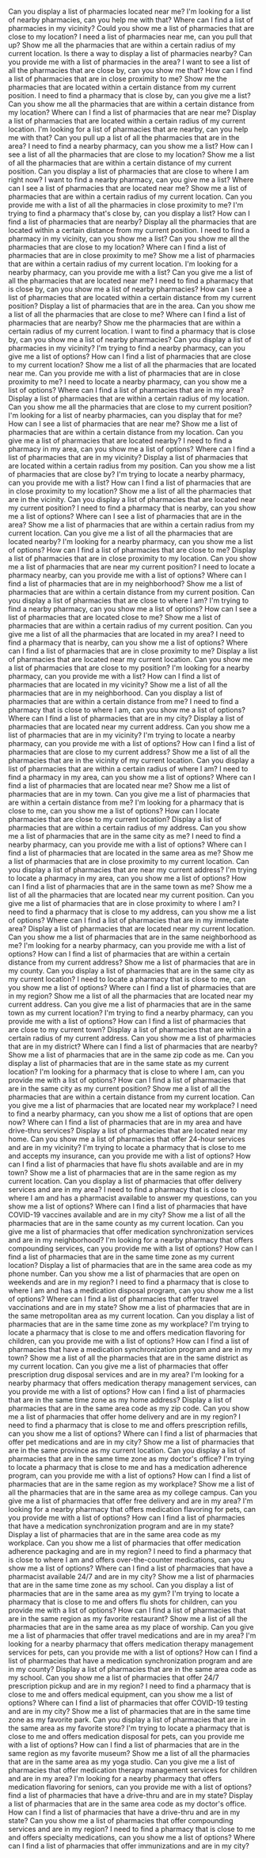 Can you display a list of pharmacies located near me?
I'm looking for a list of nearby pharmacies, can you help me with that?
Where can I find a list of pharmacies in my vicinity?
Could you show me a list of pharmacies that are close to my location?
I need a list of pharmacies near me, can you pull that up?
Show me all the pharmacies that are within a certain radius of my current location.
Is there a way to display a list of pharmacies nearby?
Can you provide me with a list of pharmacies in the area?
I want to see a list of all the pharmacies that are close by, can you show me that?
How can I find a list of pharmacies that are in close proximity to me?
Show me the pharmacies that are located within a certain distance from my current position.
I need to find a pharmacy that is close by, can you give me a list?
Can you show me all the pharmacies that are within a certain distance from my location?
Where can I find a list of pharmacies that are near me?
Display a list of pharmacies that are located within a certain radius of my current location.
I'm looking for a list of pharmacies that are nearby, can you help me with that?
Can you pull up a list of all the pharmacies that are in the area?
I need to find a nearby pharmacy, can you show me a list?
How can I see a list of all the pharmacies that are close to my location?
Show me a list of all the pharmacies that are within a certain distance of my current position.
Can you display a list of pharmacies that are close to where I am right now?
I want to find a nearby pharmacy, can you give me a list?
Where can I see a list of pharmacies that are located near me?
Show me a list of pharmacies that are within a certain radius of my current location.
Can you provide me with a list of all the pharmacies in close proximity to me?
I'm trying to find a pharmacy that's close by, can you display a list?
How can I find a list of pharmacies that are nearby?
Display all the pharmacies that are located within a certain distance from my current position.
I need to find a pharmacy in my vicinity, can you show me a list?
Can you show me all the pharmacies that are close to my location?
Where can I find a list of pharmacies that are in close proximity to me?
Show me a list of pharmacies that are within a certain radius of my current location.
I'm looking for a nearby pharmacy, can you provide me with a list?
Can you give me a list of all the pharmacies that are located near me?
I need to find a pharmacy that is close by, can you show me a list of nearby pharmacies?
How can I see a list of pharmacies that are located within a certain distance from my current position?
Display a list of pharmacies that are in the area.
Can you show me a list of all the pharmacies that are close to me?
Where can I find a list of pharmacies that are nearby?
Show me the pharmacies that are within a certain radius of my current location.
I want to find a pharmacy that is close by, can you show me a list of nearby pharmacies?
Can you display a list of pharmacies in my vicinity?
I'm trying to find a nearby pharmacy, can you give me a list of options?
How can I find a list of pharmacies that are close to my current location?
Show me a list of all the pharmacies that are located near me.
Can you provide me with a list of pharmacies that are in close proximity to me?
I need to locate a nearby pharmacy, can you show me a list of options?
Where can I find a list of pharmacies that are in my area?
Display a list of pharmacies that are within a certain radius of my location.
Can you show me all the pharmacies that are close to my current position?
I'm looking for a list of nearby pharmacies, can you display that for me?
How can I see a list of pharmacies that are near me?
Show me a list of pharmacies that are within a certain distance from my location.
Can you give me a list of pharmacies that are located nearby?
I need to find a pharmacy in my area, can you show me a list of options?
Where can I find a list of pharmacies that are in my vicinity?
Display a list of pharmacies that are located within a certain radius from my position.
Can you show me a list of pharmacies that are close by?
I'm trying to locate a nearby pharmacy, can you provide me with a list?
How can I find a list of pharmacies that are in close proximity to my location?
Show me a list of all the pharmacies that are in the vicinity.
Can you display a list of pharmacies that are located near my current position?
I need to find a pharmacy that is nearby, can you show me a list of options?
Where can I see a list of pharmacies that are in the area?
Show me a list of pharmacies that are within a certain radius from my current location.
Can you give me a list of all the pharmacies that are located nearby?
I'm looking for a nearby pharmacy, can you show me a list of options?
How can I find a list of pharmacies that are close to me?
Display a list of pharmacies that are in close proximity to my location.
Can you show me a list of pharmacies that are near my current position?
I need to locate a pharmacy nearby, can you provide me with a list of options?
Where can I find a list of pharmacies that are in my neighborhood?
Show me a list of pharmacies that are within a certain distance from my current position.
Can you display a list of pharmacies that are close to where I am?
I'm trying to find a nearby pharmacy, can you show me a list of options?
How can I see a list of pharmacies that are located close to me?
Show me a list of pharmacies that are within a certain radius of my current position.
Can you give me a list of all the pharmacies that are located in my area?
I need to find a pharmacy that is nearby, can you show me a list of options?
Where can I find a list of pharmacies that are in close proximity to me?
Display a list of pharmacies that are located near my current location.
Can you show me a list of pharmacies that are close to my position?
I'm looking for a nearby pharmacy, can you provide me with a list?
How can I find a list of pharmacies that are located in my vicinity?
Show me a list of all the pharmacies that are in my neighborhood.
Can you display a list of pharmacies that are within a certain distance from me?
I need to find a pharmacy that is close to where I am, can you show me a list of options?
Where can I find a list of pharmacies that are in my city?
Display a list of pharmacies that are located near my current address.
Can you show me a list of pharmacies that are in my vicinity?
I'm trying to locate a nearby pharmacy, can you provide me with a list of options?
How can I find a list of pharmacies that are close to my current address?
Show me a list of all the pharmacies that are in the vicinity of my current location.
Can you display a list of pharmacies that are within a certain radius of where I am?
I need to find a pharmacy in my area, can you show me a list of options?
Where can I find a list of pharmacies that are located near me?
Show me a list of pharmacies that are in my town.
Can you give me a list of pharmacies that are within a certain distance from me?
I'm looking for a pharmacy that is close to me, can you show me a list of options?
How can I locate pharmacies that are close to my current location?
Display a list of pharmacies that are within a certain radius of my address.
Can you show me a list of pharmacies that are in the same city as me?
I need to find a nearby pharmacy, can you provide me with a list of options?
Where can I find a list of pharmacies that are located in the same area as me?
Show me a list of pharmacies that are in close proximity to my current location.
Can you display a list of pharmacies that are near my current address?
I'm trying to locate a pharmacy in my area, can you show me a list of options?
How can I find a list of pharmacies that are in the same town as me?
Show me a list of all the pharmacies that are located near my current position.
Can you give me a list of pharmacies that are in close proximity to where I am?
I need to find a pharmacy that is close to my address, can you show me a list of options?
Where can I find a list of pharmacies that are in my immediate area?
Display a list of pharmacies that are located near my current location.
Can you show me a list of pharmacies that are in the same neighborhood as me?
I'm looking for a nearby pharmacy, can you provide me with a list of options?
How can I find a list of pharmacies that are within a certain distance from my current address?
Show me a list of pharmacies that are in my county.
Can you display a list of pharmacies that are in the same city as my current location?
I need to locate a pharmacy that is close to me, can you show me a list of options?
Where can I find a list of pharmacies that are in my region?
Show me a list of all the pharmacies that are located near my current address.
Can you give me a list of pharmacies that are in the same town as my current location?
I'm trying to find a nearby pharmacy, can you provide me with a list of options?
How can I find a list of pharmacies that are close to my current town?
Display a list of pharmacies that are within a certain radius of my current address.
Can you show me a list of pharmacies that are in my district?
Where can I find a list of pharmacies that are nearby?
Show me a list of pharmacies that are in the same zip code as me.
Can you display a list of pharmacies that are in the same state as my current location?
I'm looking for a pharmacy that is close to where I am, can you provide me with a list of options?
How can I find a list of pharmacies that are in the same city as my current position?
Show me a list of all the pharmacies that are within a certain distance from my current location.
Can you give me a list of pharmacies that are located near my workplace?
I need to find a nearby pharmacy, can you show me a list of options that are open now?
Where can I find a list of pharmacies that are in my area and have drive-thru services?
Display a list of pharmacies that are located near my home.
Can you show me a list of pharmacies that offer 24-hour services and are in my vicinity?
I'm trying to locate a pharmacy that is close to me and accepts my insurance, can you provide me with a list of options?
How can I find a list of pharmacies that have flu shots available and are in my town?
Show me a list of pharmacies that are in the same region as my current location.
Can you display a list of pharmacies that offer delivery services and are in my area?
I need to find a pharmacy that is close to where I am and has a pharmacist available to answer my questions, can you show me a list of options?
Where can I find a list of pharmacies that have COVID-19 vaccines available and are in my city?
Show me a list of all the pharmacies that are in the same county as my current location.
Can you give me a list of pharmacies that offer medication synchronization services and are in my neighborhood?
I'm looking for a nearby pharmacy that offers compounding services, can you provide me with a list of options?
How can I find a list of pharmacies that are in the same time zone as my current location?
Display a list of pharmacies that are in the same area code as my phone number.
Can you show me a list of pharmacies that are open on weekends and are in my region?
I need to find a pharmacy that is close to where I am and has a medication disposal program, can you show me a list of options?
Where can I find a list of pharmacies that offer travel vaccinations and are in my state?
Show me a list of pharmacies that are in the same metropolitan area as my current location.
Can you display a list of pharmacies that are in the same time zone as my workplace?
I'm trying to locate a pharmacy that is close to me and offers medication flavoring for children, can you provide me with a list of options?
How can I find a list of pharmacies that have a medication synchronization program and are in my town?
Show me a list of all the pharmacies that are in the same district as my current location.
Can you give me a list of pharmacies that offer prescription drug disposal services and are in my area?
I'm looking for a nearby pharmacy that offers medication therapy management services, can you provide me with a list of options?
How can I find a list of pharmacies that are in the same time zone as my home address?
Display a list of pharmacies that are in the same area code as my zip code.
Can you show me a list of pharmacies that offer home delivery and are in my region?
I need to find a pharmacy that is close to me and offers prescription refills, can you show me a list of options?
Where can I find a list of pharmacies that offer pet medications and are in my city?
Show me a list of pharmacies that are in the same province as my current location.
Can you display a list of pharmacies that are in the same time zone as my doctor's office?
I'm trying to locate a pharmacy that is close to me and has a medication adherence program, can you provide me with a list of options?
How can I find a list of pharmacies that are in the same region as my workplace?
Show me a list of all the pharmacies that are in the same area as my college campus.
Can you give me a list of pharmacies that offer free delivery and are in my area?
I'm looking for a nearby pharmacy that offers medication flavoring for pets, can you provide me with a list of options?
How can I find a list of pharmacies that have a medication synchronization program and are in my state?
Display a list of pharmacies that are in the same area code as my workplace.
Can you show me a list of pharmacies that offer medication adherence packaging and are in my region?
I need to find a pharmacy that is close to where I am and offers over-the-counter medications, can you show me a list of options?
Where can I find a list of pharmacies that have a pharmacist available 24/7 and are in my city?
Show me a list of pharmacies that are in the same time zone as my school.
Can you display a list of pharmacies that are in the same area as my gym?
I'm trying to locate a pharmacy that is close to me and offers flu shots for children, can you provide me with a list of options?
How can I find a list of pharmacies that are in the same region as my favorite restaurant?
Show me a list of all the pharmacies that are in the same area as my place of worship.
Can you give me a list of pharmacies that offer travel medications and are in my area?
I'm looking for a nearby pharmacy that offers medication therapy management services for pets, can you provide me with a list of options?
How can I find a list of pharmacies that have a medication synchronization program and are in my county?
Display a list of pharmacies that are in the same area code as my school.
Can you show me a list of pharmacies that offer 24/7 prescription pickup and are in my region?
I need to find a pharmacy that is close to me and offers medical equipment, can you show me a list of options?
Where can I find a list of pharmacies that offer COVID-19 testing and are in my city?
Show me a list of pharmacies that are in the same time zone as my favorite park.
Can you display a list of pharmacies that are in the same area as my favorite store?
I'm trying to locate a pharmacy that is close to me and offers medication disposal for pets, can you provide me with a list of options?
How can I find a list of pharmacies that are in the same region as my favorite museum?
Show me a list of all the pharmacies that are in the same area as my yoga studio.
Can you give me a list of pharmacies that offer medication therapy management services for children and are in my area?
I'm looking for a nearby pharmacy that offers medication flavoring for seniors, can you provide me with a list of options?
find a list of pharmacies that have a drive-thru and are in my state?
Display a list of pharmacies that are in the same area code as my doctor's office.
How can I find a list of pharmacies that have a drive-thru and are in my state?
Can you show me a list of pharmacies that offer compounding services and are in my region?
I need to find a pharmacy that is close to me and offers specialty medications, can you show me a list of options?
Where can I find a list of pharmacies that offer immunizations and are in my city?
